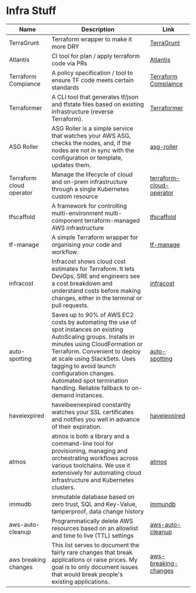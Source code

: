 # Infra Stuff

|           Name           |                                                                                                                                                                    Description                                                                                                                                                                    |                                    Link                                     |
| ------------------------ | ------------------------------------------------------------------------------------------------------------------------------------------------------------------------------------------------------------------------------------------------------------------------------------------------------------------------------------------------- | --------------------------------------------------------------------------- |
| TerraGrunt               | Terraform wrapper to make it more DRY                                                                                                                                                                                                                                                                                                             | [TerraGrunt](https://terragrunt.gruntwork.io/)                              |
| Atlantis                 | CI tool for plan / apply terraform code via PRs                                                                                                                                                                                                                                                                                                   | [Atlantis](https://www.runatlantis.io/)                                     |
| Terraform Compiance      | A policy specification / tool to ensure TF code meets certain standards                                                                                                                                                                                                                                                                           | [Terraform Complaince](https://terraform-compliance.com/)                   |
| Terraformer              | A CLI tool that generates tf/json and tfstate files based on existing infrastructure (reverse Terraform).                                                                                                                                                                                                                                         | [Terraformer](https://github.com/GoogleCloudPlatform/terraformer)           |
| ASG Roller               | ASG Roller is a simple service that watches your AWS ASG, checks the nodes, and, if the nodes are not in sync with the configuration or template, updates them.                                                                                                                                                                                   | [asg-roller](https://github.com/deitch/aws-asg-roller)                      |
| Terraform cloud operator | Manage the lifecycle of cloud and on-prem infrastructure through a single Kubernetes custom resource                                                                                                                                                                                                                                              | [terraform-cloud-operator](https://github.com/hashicorp/terraform-k8s)      |
| tfscaffold               | A framework for controlling multi-environment multi-component terraform-managed AWS infrastructure                                                                                                                                                                                                                                                | [tfscaffold](https://github.com/tfutils/tfscaffold)                         |
| tf-manage                | A simple Terraform wrapper for organising your code and workflow.                                                                                                                                                                                                                                                                                 | [tf-manage](https://github.com/adobe/tf-manage)                             |
| infracost                | Infracost shows cloud cost estimates for Terraform. It lets DevOps, SRE and engineers see a cost breakdown and understand costs before making changes, either in the terminal or pull requests.                                                                                                                                                   | [infracost](https://github.com/infracost/infracost)                         |
| auto-spotting            | Saves up to 90% of AWS EC2 costs by automating the use of spot instances on existing AutoScaling groups. Installs in minutes using CloudFormation or Terraform. Convenient to deploy at scale using StackSets. Uses tagging to avoid launch configuration changes. Automated spot termination handling. Reliable fallback to on-demand instances. | [auto-spotting](https://github.com/cloudutil/AutoSpotting)                  |
| haveiexpired             | haveibeenexpired constantly watches your SSL certificates and notifies you well in advance of their expiration.                                                                                                                                                                                                                                   | [haveiexpired](https://www.haveibeenexpired.com/)                           |
| atmos                    | atmos is both a library and a command-line tool for provisioning, managing and orchestrating workflows across various toolchains. We use it extensively for automating cloud infrastructure and Kubernetes clusters.                                                                                                                              | [atmos](https://github.com/cloudposse/atmos)                                |
| immudb                   | immutable database based on zero trust, SQL and Key-Value, tamperproof, data change history                                                                                                                                                                                                                                                       | [immundb](https://github.com/codenotary/immudb)                             |
| aws-auto-cleanup         | Programmatically delete AWS resources based on an allowlist and time to live (TTL) settings                                                                                                                                                                                                                                                       | [aws-auto-cleanup](https://github.com/servian/aws-auto-cleanup)             |
| aws breaking changes     | This list serves to document the fairly rare changes that break applications or raise prices. My goal is to only document issues that would break people's existing applications.                                                                                                                                                                 | [aws-breaking-changes](https://github.com/SummitRoute/aws_breaking_changes) |